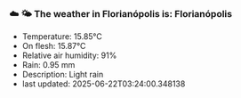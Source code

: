 ### ☁️ 🌤️  The weather in Florianópolis is: Florianópolis

- Temperature: 15.85°C
- On flesh: 15.87°C
- Relative air humidity: 91%
- Rain: 0.95 mm
- Description: Light rain
- last updated: 2025-06-22T03:24:00.348138
